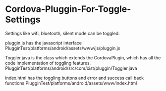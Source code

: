 # Cordova-Pluggin-For-Toggle-Settings
Settings like wifi, bluetooth, silent mode can be toggled.

pluggin.js has the javascript interface
PlugginTest/platforms/android/assets/www/js/pluggin.js

Toggler.java is the class which extends the CordovaPlugin, which has all the code implementation of toggling features.
PlugginTest/platforms/android/src/com/xist/pluggin/Toggler.java

index.html has the toggling buttons and error and success call back functions
PlugginTest/platforms/android/assets/www/index.html

